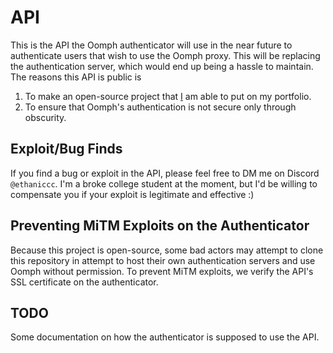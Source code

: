 # API
This is the API the Oomph authenticator will use in the near future to authenticate users
that wish to use the Oomph proxy. This will be replacing the authentication server, which would end up
being a hassle to maintain. The reasons this API is public is

1. To make an open-source project that [I](https://www.github.com/ethaniccc) am able to put on my portfolio.
2. To ensure that Oomph's authentication is not secure only through obscurity.

## Exploit/Bug Finds
If you find a bug or exploit in the API, please feel free to DM me on Discord `@ethaniccc`. I'm a broke college student at the moment, but I'd be willing to compensate you if your exploit is legitimate and effective :)

## Preventing MiTM Exploits on the Authenticator
Because this project is open-source, some bad actors may attempt to clone this repository in attempt to host their own authentication servers and use Oomph without permission. To prevent MiTM exploits, we verify the API's SSL certificate on the authenticator.

## TODO
Some documentation on how the authenticator is supposed to use the API.